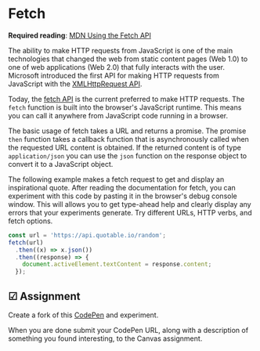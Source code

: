 # Fetch

**Required reading**: [MDN Using the Fetch API](https://developer.mozilla.org/en-US/docs/Web/API/Fetch_API/Using_Fetch)

The ability to make HTTP requests from JavaScript is one of the main technologies that changed the web from static content pages (Web 1.0) to one of web applications (Web 2.0) that fully interacts with the user. Microsoft introduced the first API for making HTTP requests from JavaScript with the [XMLHttpRequest API](https://developer.mozilla.org/en-US/docs/Web/API/XMLHttpRequest).

Today, the [fetch API](https://developer.mozilla.org/en-US/docs/Web/API/Fetch_API) is the current preferred to make HTTP requests. The `fetch` function is built into the browser's JavaScript runtime. This means you can call it anywhere from JavaScript code running in a browser.

The basic usage of fetch takes a URL and returns a promise. The promise `then` function takes a callback function that is asynchronously called when the requested URL content is obtained. If the returned content is of type `application/json` you can use the `json` function on the response object to convert it to a JavaScript object.

The following example makes a fetch request to get and display an inspirational quote. After reading the documentation for fetch, you can experiment with this code by pasting it in the browser's debug console window. This will allows you to get type-ahead help and clearly display any errors that your experiments generate. Try different URLs, HTTP verbs, and fetch options.

```js
const url = 'https://api.quotable.io/random';
fetch(url)
  .then((x) => x.json())
  .then((response) => {
    document.activeElement.textContent = response.content;
  });
```

## ☑ Assignment

Create a fork of this [CodePen](https://codepen.io/leesjensen/pen/ExRoqPz) and experiment.

When you are done submit your CodePen URL, along with a description of something you found interesting, to the Canvas assignment.
